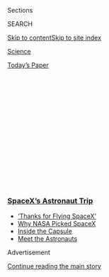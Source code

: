 <div id="app">

<div>

<div>

<div>

<div class="NYTAppHideMasthead css-1q2w90k e1suatyy0">

<div class="section css-ui9rw0 e1suatyy2">

<div class="css-eph4ug er09x8g0">

<div class="css-6n7j50">

</div>

<span class="css-1dv1kvn">Sections</span>

<div class="css-10488qs">

<span class="css-1dv1kvn">SEARCH</span>

</div>

[Skip to content](#site-content)[Skip to site
index](#site-index)

</div>

<div id="masthead-section-label" class="css-1wr3we4 eaxe0e00">

[Science](https://www.nytimes3xbfgragh.onion/section/science)

</div>

<div class="css-10698na e1huz5gh0">

</div>

</div>

<div id="masthead-bar-one" class="section hasLinks css-15hmgas e1csuq9d3">

<div class="css-uqyvli e1csuq9d0">

</div>

<div class="css-1uqjmks e1csuq9d1">

</div>

<div class="css-9e9ivx">

[](https://myaccount.nytimes3xbfgragh.onion/auth/login?response_type=cookie&client_id=vi)

</div>

<div class="css-1bvtpon e1csuq9d2">

[Today’s
Paper](https://www.nytimes3xbfgragh.onion/section/todayspaper)

</div>

</div>

</div>

</div>

<div data-aria-hidden="false">

<div id="site-content" data-role="main">

<div>

<div class="css-1aor85t" style="opacity:0.000000001;z-index:-1;visibility:hidden">

<div class="css-1hqnpie">

<div class="css-epjblv">

<span class="css-17xtcya">[Science](/section/science)</span><span class="css-x15j1o">|</span><span class="css-fwqvlz">Meet
Bob Behnken and Doug Hurley, SpaceX’s First NASA
Astronauts</span>

</div>

<div class="css-k008qs">

<div class="css-1iwv8en">

<span class="css-18z7m18"></span>

<div>

</div>

</div>

<span class="css-1n6z4y">https://nyti.ms/2X9wYmB</span>

<div class="css-1705lsu">

<div class="css-4xjgmj">

<div class="css-4skfbu" data-role="toolbar" data-aria-label="Social Media Share buttons, Save button, and Comments Panel with current comment count" data-testid="share-tools">

  - 
  - 
  - 
  - 
    
    <div class="css-6n7j50">
    
    </div>

  - 
  - 

</div>

</div>

</div>

</div>

</div>

</div>

<div class="css-13pd83m">

<div class="css-l9svim">

### [<span class="css-pa1jbp"><span class="css-1rxm0ex">SpaceX’s</span><span class="css-1rxm0ex"> Astronaut Trip</span></span>](https://www.nytimes3xbfgragh.onion/2020/08/02/science/spacex-astronauts-splashdown.html?name=styln-nasa-spacex&region=TOP_BANNER&block=storyline_menu_recirc&action=click&pgtype=Article&impression_id=7d60ce30-f2da-11ea-831c-8be44acb33df&variant=undefined)

  - <span class="css-1qkutce">[‘Thanks for Flying
    SpaceX’](https://www.nytimes3xbfgragh.onion/2020/08/02/science/spacex-astronauts-splashdown.html?name=styln-nasa-spacex&region=TOP_BANNER&block=storyline_menu_recirc&action=click&pgtype=Article&impression_id=7d60ce30-f2da-11ea-831c-8be44acb33df&variant=undefined)</span>
  - <span class="css-1qkutce">[Why NASA Picked
    SpaceX](https://www.nytimes3xbfgragh.onion/2020/05/26/science/spacex-launch-nasa.html?name=styln-nasa-spacex&region=TOP_BANNER&block=storyline_menu_recirc&action=click&pgtype=Article&impression_id=7d60f540-f2da-11ea-831c-8be44acb33df&variant=undefined)</span>
  - <span class="css-1qkutce">[Inside the
    Capsule](https://www.nytimes3xbfgragh.onion/interactive/2020/05/26/science/spacex-nasa.html?name=styln-nasa-spacex&region=TOP_BANNER&block=storyline_menu_recirc&action=click&pgtype=Article&impression_id=7d60f541-f2da-11ea-831c-8be44acb33df&variant=undefined)</span>
  - <span class="css-1qkutce">[Meet the
    Astronauts](https://www.nytimes3xbfgragh.onion/2020/05/27/science/bob-behnken-doug-hurley.html?name=styln-nasa-spacex&region=TOP_BANNER&block=storyline_menu_recirc&action=click&pgtype=Article&impression_id=7d60f542-f2da-11ea-831c-8be44acb33df&variant=undefined)</span>

</div>

</div>

<div id="top-wrapper" class="css-1sy8kpn">

<div id="top-slug" class="css-l9onyx">

Advertisement

</div>

[Continue reading the main
story](#after-top)

<div class="ad top-wrapper" style="text-align:center;height:100%;display:block;min-height:250px">

<div id="top" class="place-ad" data-position="top" data-size-key="top">

</div>

</div>

<div id="after-top">

</div>

</div>

<div>

<div id="sponsor-wrapper" class="css-1hyfx7x">

<div id="sponsor-slug" class="css-19vbshk">

Supported by

</div>

[Continue reading the main
story](#after-sponsor)

<div id="sponsor" class="ad sponsor-wrapper" style="text-align:center;height:100%;display:block">

</div>

<div id="after-sponsor">

</div>

</div>

<div class="css-186x18t">

</div>

<div class="css-1vkm6nb ehdk2mb0">

# Meet Bob Behnken and Doug Hurley, SpaceX’s First NASA Astronauts

</div>

They’re best friends and veterans of the astronaut corps, and each is
married to another astronaut.

<div class="css-79elbk" data-testid="photoviewer-wrapper">

<div class="css-z3e15g" data-testid="photoviewer-wrapper-hidden">

</div>

<div class="css-1a48zt4 ehw59r15" data-testid="photoviewer-children">

![<span class="css-16f3y1r e13ogyst0" data-aria-hidden="true">The
astronauts Robert L. Behnken, left, and Douglas G. Hurley, donning their
spacesuits during a dress rehearsal of SpaceX’s uncrewed In-Flight Abort
Test in
January.</span><span class="css-cnj6d5 e1z0qqy90" itemprop="copyrightHolder"><span class="css-1ly73wi e1tej78p0">Credit...</span><span><span>Kim
Shiflett/NASA</span></span></span>](https://static01.graylady3jvrrxbe.onion/images/2020/05/27/science/27ASTRONAUTS1/27ASTRONAUTS1-articleLarge.jpg?quality=75&auto=webp&disable=upscale)

</div>

</div>

<div class="css-18e8msd">

<div class="css-vp77d3 epjyd6m0">

<div class="css-hus3qt ey68jwv0" data-aria-hidden="true">

[![Kenneth
Chang](https://static01.graylady3jvrrxbe.onion/images/2018/02/16/multimedia/author-kenneth-chang/author-kenneth-chang-thumbLarge.jpg
"Kenneth Chang")](https://www.nytimes3xbfgragh.onion/by/kenneth-chang)

</div>

<div class="css-1baulvz">

By [<span class="css-1baulvz last-byline" itemprop="name">Kenneth
Chang</span>](https://www.nytimes3xbfgragh.onion/by/kenneth-chang)

</div>

</div>

  - 
    
    <div class="css-ld3wwf e16638kd2">
    
    Published May 27, 2020Updated Aug. 2,
    2020
    
    </div>

  - 
    
    <div class="css-4xjgmj">
    
    <div class="css-pvvomx" data-role="toolbar" data-aria-label="Social Media Share buttons, Save button, and Comments Panel with current comment count" data-testid="share-tools">
    
      - 
      - 
      - 
      - 
        
        <div class="css-6n7j50">
        
        </div>
    
      - 
      - 
    
    </div>
    
    </div>

</div>

</div>

<div class="section meteredContent css-1r7ky0e" name="articleBody" itemprop="articleBody">

<div class="css-1fanzo5 StoryBodyCompanionColumn">

<div class="css-53u6y8">

It’s the Bob and Doug Show.

On Wednesday, weather permitting, two NASA astronauts, Robert L. Behnken
and Douglas G. Hurley, are to be sitting on top of [a SpaceX rocket
headed to
orbit](https://www.nytimes3xbfgragh.onion/2020/05/26/science/spacex-launch-nasa.html).
But NASA and SpaceX officials more often than not just call the pilots
of this historic mission “Bob and Doug.”

***\[*[*Follow two NASA astronauts’ return trip aboard SpaceX’s Crew
Dragon
capsule*](https://www.nytimes3xbfgragh.onion/2020/08/02/science/spacex-nasa-return.html)*.\]***

“I wanted to make sure everyone at SpaceX understood and knew Bob and
Doug as astronauts, as test pilots — badass — but also as dads and
husbands,” said Gwynne Shotwell, president of the company that built the
Crew Dragon spacecraft that will carry the men to orbit, at a news
conference this month. “I wanted to bring some humanity to this very
deeply technical effort as well.”

The men’s trip to the space station will be the first from the United
States since the retirement of the space shuttles in 2011, and Mr.
Behnken and Mr. Hurley, friends and colleagues for two decades, have
traveled remarkably similar paths to this moment.

“One of the things that’s really helpful for us as a crew is the long
relationship that Doug and I have had,” Mr. Behnken said this month
during rounds of interviews with reporters. “We’re kind of at the point
in our experience — whether it’s flying in the T-38 or executing in a
[SpaceX](https://www.nytimes3xbfgragh.onion/2020/05/27/fashion/SpaceX-Dragon-Suits.html)
simulation or approaching and docking to the International Space Station
— where we, in addition to finishing each other’s sentences, we can
predict, you know, almost by body language, what the person’s opinion is
or what they’re going to do, what their next action is going to be.”

</div>

</div>

<div class="css-1fanzo5 StoryBodyCompanionColumn">

<div class="css-53u6y8">

The rapport and good humor between the astronauts was evident in [a
video created by NASA](https://www.youtube.com/watch?v=gu4o5KgnAQM). Mr.
Behnken said he was looking forward to the splashdown at the end of
their mission before adding, with a grin, “I’m expecting a little bit of
vomiting, maybe, to happen in that end game. When we get to that
opportunity to do that in the water together, it’s kind of a weird thing
to say, but I’m looking for that kind of celebratory event.”

Mr. Hurley offered a more serious answer, talking about how he enjoyed
working together with a close friend.

“And yes,” he said, “the celebratory vomiting at the end of the mission
will be
excellent.”

</div>

</div>

<div class="css-79elbk" data-testid="photoviewer-wrapper">

<div class="css-z3e15g" data-testid="photoviewer-wrapper-hidden">

</div>

<div class="css-1a48zt4 ehw59r15" data-testid="photoviewer-children">

![<span class="css-16f3y1r e13ogyst0" data-aria-hidden="true">Photographers
prepared remote cameras for the Crew Dragon launch on
Tuesday.</span><span class="css-cnj6d5 e1z0qqy90" itemprop="copyrightHolder"><span class="css-1ly73wi e1tej78p0">Credit...</span><span>Joe
Raedle/Getty
Images</span></span>](https://static01.graylady3jvrrxbe.onion/images/2020/05/27/science/27ASTRONAUTS2/merlin_172858092_fae473bb-8e46-4bb4-8b0a-0d09ccd98fff-articleLarge.jpg?quality=75&auto=webp&disable=upscale)

</div>

</div>

<div class="css-1fanzo5 StoryBodyCompanionColumn">

<div class="css-53u6y8">

Both are former military pilots who rose to the rank of colonel — Mr.
Behnken in the United States Air Force, Mr. Hurley in the Marines —
before deciding they wanted to go even higher. Both joined NASA in 2000
— two of the 17 astronauts selected by the space agency that year.

They have each flown to space twice on space shuttle missions, although
never on the same mission. Mr. Hurley flew on the final space shuttle
mission in 2011.

</div>

</div>

<div class="css-1fanzo5 StoryBodyCompanionColumn">

<div class="css-53u6y8">

They both married astronauts from their class. Mr. Behnken’s wife is
[Megan
McArthur](https://www.nasa.gov/astronauts/biographies/k-megan-mcarthur/biography),
an oceanographer who was part of the shuttle mission that made one last
visit in 2009 to repair and upgrade the Hubble Space Telescope. Mr.
Hurley is married to [Karen
Nyberg](https://www.nasa.gov/astronauts/biographies/karen-l-nyberg/biography),
who spent nearly six months on the International Space Station in 2013
and who retired from NASA at the end of March.

Mr. Behnken and Ms. McArthur’s son, Theodore, is 6. Mr. Hurley and Ms.
Nyberg’s son, Jack, is 10.

“I think it’s a pretty cool looking vehicle and my 10-year-old son
certainly thinks it’s a cool vehicle with a cool name, Dragon,” Mr.
Hurley said. “So I got the thumbs up from him and in the end, that’s all
that matters.”

</div>

</div>

<div class="css-cfo9c3">

</div>

<div class="css-1fanzo5 StoryBodyCompanionColumn">

<div class="css-53u6y8">

Mr. Hurley, 53, grew up in Apalachin, N.Y., outside Binghamton. He
graduated with a bachelor’s degree in civil engineering from Tulane
University.

Mr. Behnken, 49, is a native of Saint Ann, Mo., graduating from
Washington University in St. Louis with degrees in physics and
mechanical engineering. He then completed master’s and doctoral degrees
in mechanical engineering at the California Institute of Technology.

The road to the launchpad has been longer than had been expected and
planned. After a successful uncrewed test flight of a Crew Dragon to the
space station last year, it looked like Mr. Behnken and Mr. Hurley would
soon follow on their
mission.

</div>

</div>

<div class="css-1sngw6j">

[](https://www.nytimes3xbfgragh.onion/interactive/2020/05/26/science/spacex-nasa.html)

<div class="css-1eoytci">

![](https://static01.graylady3jvrrxbe.onion/images/2020/05/26/us/spacex-nasa-promo-1590499638707/spacex-nasa-promo-1590499638707-articleLarge-v2.jpg)

</div>

<div class="css-1rha1bf">

## Now Boarding: SpaceX’s New Ride to Orbit for NASA Astronauts

The Crew Dragon launched successfully on Saturday.

</div>

</div>

<div class="css-1fanzo5 StoryBodyCompanionColumn">

<div class="css-53u6y8">

But then the spacecraft’s parachutes — essential for the safe return of
the astronauts — failed in some tests. More disconcerting, the Crew
Dragon that had made the successful trip to space exploded on a test
stand while being fueled for a test firing of its thrusters. No one was
on board, and no one was hurt, but [a video of the
explosion](https://youtu.be/scz-fFZT-dI) leaked online.

</div>

</div>

<div class="css-1fanzo5 StoryBodyCompanionColumn">

<div class="css-53u6y8">

Last October, the astronauts said they still had confidence in the
spacecraft.

“Certainly, it’s disappointing,” Mr. Hurley said. “You get questions
from your family. What happened? Do you know what happened? That kind of
thing. But the other part of it, you have to keep in mind, is this is
test, evaluation development, and it’s part of the
process.”

</div>

</div>

<div class="css-79elbk" data-testid="photoviewer-wrapper">

<div class="css-z3e15g" data-testid="photoviewer-wrapper-hidden">

</div>

<div class="css-1a48zt4 ehw59r15" data-testid="photoviewer-children">

<div class="css-1xdhyk6 erfvjey0">

<span class="css-1ly73wi e1tej78p0">Image</span>

<div class="css-zjzyr8">

<div data-testid="lazyimage-container" style="height:246.17777777777775px">

</div>

</div>

</div>

<span class="css-16f3y1r e13ogyst0" data-aria-hidden="true">Mr. Hurley,
right, with Mr. Behnken and Elon Musk during a news conference at the
Kennedy Space Center in
2019.</span><span class="css-cnj6d5 e1z0qqy90" itemprop="copyrightHolder"><span class="css-1ly73wi e1tej78p0">Credit...</span><span>John
Raoux/Associated Press</span></span>

</div>

</div>

<div class="css-1fanzo5 StoryBodyCompanionColumn">

<div class="css-53u6y8">

Mr. Behnken said he and Mr. Hurley were quickly and fully informed about
the incident and the subsequent investigation as well as changes to the
design.

“Giving us insight and sharing that understanding as we go forward has
been part of what has made us comfortable with this team going forward,”
Mr. Behnken said.

NASA recently made the decision to extend the Bob and Doug Show a bit
longer than the two weeks originally planned. The space station is
short-staffed at the moment, so Mr. Behnken and Mr. Hurley will stay
longer to pitch in with operations.

For space missions, usually planned in precise detail, this trip is
unusually open-ended. They will probably spend at least a month in
orbit, and the stay could stretch to four months. Mr. Behnken has
devoted time in [the huge pool that NASA uses to rehearse
spacewalks](https://www.nasa.gov/image-feature/neutral-buoyancy-laboratory)
and Mr. Hurley has taken refresher classes on the operation of [the
station’s Canadian-built robotic
arm](https://www.asc-csa.gc.ca/eng/iss/canadarm2/default.asp).

</div>

</div>

<div class="css-1fanzo5 StoryBodyCompanionColumn">

<div class="css-53u6y8">

Other astronauts who could have been in this spotlight, including Nicole
Mann — one of two NASA astronauts assigned to a future flight on another
spacecraft, Boeing’s Starliner — do not begrudge Mr. Behnken and Mr.
Hurley.

“It feels kind of like one of your close family members having a great
lifetime achievement,” she said, “and really, that’s what it is.”

</div>

</div>

<div>

</div>

</div>

<div>

</div>

<div>

</div>

<div>

</div>

<div>

<div id="bottom-wrapper" class="css-1ede5it">

<div id="bottom-slug" class="css-l9onyx">

Advertisement

</div>

[Continue reading the main
story](#after-bottom)

<div id="bottom" class="ad bottom-wrapper" style="text-align:center;height:100%;display:block;min-height:90px">

</div>

<div id="after-bottom">

</div>

</div>

</div>

</div>

</div>

## Site Index

<div>

</div>

## Site Information Navigation

  - [© <span>2020</span> <span>The New York Times
    Company</span>](https://help.nytimes3xbfgragh.onion/hc/en-us/articles/115014792127-Copyright-notice)

<!-- end list -->

  - [NYTCo](https://www.nytco.com/)
  - [Contact
    Us](https://help.nytimes3xbfgragh.onion/hc/en-us/articles/115015385887-Contact-Us)
  - [Work with us](https://www.nytco.com/careers/)
  - [Advertise](https://nytmediakit.com/)
  - [T Brand Studio](http://www.tbrandstudio.com/)
  - [Your Ad
    Choices](https://www.nytimes3xbfgragh.onion/privacy/cookie-policy#how-do-i-manage-trackers)
  - [Privacy](https://www.nytimes3xbfgragh.onion/privacy)
  - [Terms of
    Service](https://help.nytimes3xbfgragh.onion/hc/en-us/articles/115014893428-Terms-of-service)
  - [Terms of
    Sale](https://help.nytimes3xbfgragh.onion/hc/en-us/articles/115014893968-Terms-of-sale)
  - [Site
    Map](https://spiderbites.nytimes3xbfgragh.onion)
  - [Help](https://help.nytimes3xbfgragh.onion/hc/en-us)
  - [Subscriptions](https://www.nytimes3xbfgragh.onion/subscription?campaignId=37WXW)

</div>

</div>

</div>

</div>
